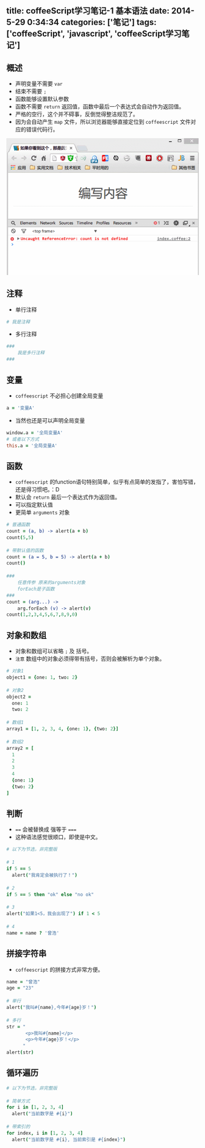 title: coffeeScript学习笔记-1 基本语法
date: 2014-5-29 0:34:34
categories: ['笔记']
tags: ['coffeeScript', 'javascript', 'coffeeScript学习笔记']
---

## 概述
* 声明变量不需要 `var`
* 结束不需要 `;`
* 函数能够设置默认参数
* 函数不需要 `return` 返回值，函数中最后一个表达式会自动作为返回值。
* 严格的空行，这个并不碍事，反倒觉得整洁规范了。
* 因为会自动产生 `map` 文件，所以浏览器能够直接定位到 `coffeescript` 文件对应的错误代码行。

![](/images/coffeescript1-1.gif)

## 注释
* 单行注释
```coffeescript
# 我是注释
```

<!-- more -->


* 多行注释
```coffeescript
###
	我是多行注释
###
```

## 变量
* `coffeescript` 不必担心创建全局变量
```coffeescript
a = '变量A'
```

* 当然也还是可以声明全局变量
```coffeescript
window.a = '全局变量A'
# 或者以下方式
this.a = '全局变量A'
```

## 函数
* `coffeescript` 的function语句特别简单，似乎有点简单的发指了，害怕写错，还是得习惯吧。：D
* 默认会 `return` 最后一个表达式作为返回值。
* 可以指定默认值
* 更简单 `arguments` 对象
```coffeescript
# 普通函数
count = (a, b) -> alert(a + b)
count(5,5)

# 带默认值的函数
count = (a = 5, b = 5) -> alert(a + b)
count()

###
    任意传参 原来的arguments对象
    forEach是子函数
###
count = (arg...) ->
    arg.forEach (v) -> alert(v)
count(1,2,3,4,5,6,7,8,9,0)
```

## 对象和数组
* 对象和数组可以省略 `;` 及 括号。
* `注意` 数组中的对象必须得带有括号，否则会被解析为单个对象。
```coffeescript
# 对象1
object1 = {one: 1, two: 2}

# 对象2
object2 =
  one: 1
  two: 2

# 数组1
array1 = [1, 2, 3, 4, {one: 1}, {two: 2}]

# 数组2
array2 = [
  1
  2
  3
  4
  {one: 1}
  {two: 2}
]
```

## 判断
* `==` 会被替换成 强等于 `===`
* 这种语法感觉很顺口，即使是中文。
```coffeescript
# 以下为节选，非完整版

# 1
if 5 == 5
  alert("我肯定会被执行了！")

# 2
if 5 == 5 then "ok" else "no ok"

# 3
alert("如果1<5，我会出现了") if 1 < 5

# 4
name = name ? '曾浩'
```

## 拼接字符串
* `coffeescript` 的拼接方式非常方便。
```coffeescript
name = "曾浩"
age = "23"

# 单行
alert("我叫#{name},今年#{age}岁！")

# 多行
str = "
       <p>我叫#{name}</p>
       <p>今年#{age}岁！</p>
      "
alert(str)
```

## 循环遍历
```coffeescript
# 以下为节选，非完整版

# 简单方式
for i in [1, 2, 3, 4]
  alert("当前数字是 #{i}")

# 带索引的
for index, i in [1, 2, 3, 4]
  alert("当前数字是 #{i}, 当前索引是 #{index}")
```
